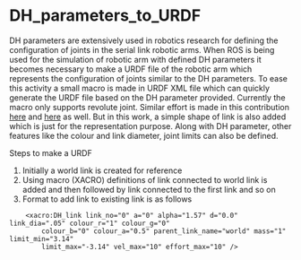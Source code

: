 # DH_parameters_to_URDF
DH parameters are extensively used in robotics research for defining the configuration of joints in the serial link robotic arms. When ROS is being used for the simulation of robotic arm with defined DH parameters it becomes necessary to make a URDF file of the robotic arm which represents the configuration of joints similar to the DH parameters. To ease this activity a small macro is made in URDF XML file which can quickly generate the URDF file based on the DH parameter provided. Currently the macro only supports revolute joint. Similar effort is made in this contribution [here](https://github.com/AdoHaha/DH2URDF) and [here](https://adohaha.github.io/DH2URDF/) as well.
But in this work, a simple shape of link is also added which is just for the representation purpose. Along with DH parameter, other features like the colour and link diameter, joint limits can also be defined.

Steps to make a URDF
1. Initially a world link is created for reference
2. Using macro (XACRO) definitions of link connected to world link is added and then followed by link connected to the first link and so on
3. Format to add link to existing link is as follows
```
	<xacro:DH_link link_no="0" a="0" alpha="1.57" d="0.0" link_dia=".05" colour_r="1" colour_g="0"
		colour_b="0" colour_a="0.5" parent_link_name="world" mass="1" limit_min="3.14"
		limit_max="-3.14" vel_max="10" effort_max="10" />
```


